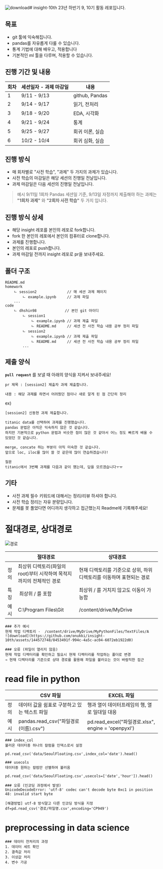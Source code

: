 ![download](https://github.com/onukki/insight-10th/assets/144572748/e7a959d3-7077-49f3-8144-12ec12849da0)# insight-10th
23년 하반기 9, 10기 활동 레포입니다.

## 목표
- git 툴에 익숙해집니다.
- pandas를 자유롭게 다룰 수 있습니다.
- 통계 기법에 대해 배우고, 적용합니다
- 기본적인 ml 툴을 다루며, 적용할 수 있습니다.

## 진행 기간 및 내용
| 회차 | 세션일자 - 과제 마감일 | 내용 |
| --- | --- | --- |
| 1 | 9/11 - 9/13 | github, Pandas |
| 2 | 9/14 - 9/17 | 읽기, 전처리 |
| 3 | 9/18 - 9/20 | EDA, 시각화 |
| 4 | 9/21 - 9/24 | 통계 |
| 5 | 9/25 - 9/27 | 회귀 이론, 실습 |
| 6 | 10/2 - 10/4 | 회귀 심화, 실습 |

## 진행 방식
- 매 회차별로 "사전 학습", "과제" 두 가지의 과제가 있습니다.
- 사전 학습의 마감일은 해당 세션의 진행일 전날입니다.
- 과제 마감일은 다음 세션의 진행일 전날입니다.

>예시
9/11일 1회차 Pandas 세션일 기준, 9/13일 자정까지 제출해야 하는 과제는 
**"1회차 과제"** 와 **"2회차 사전 학습"** 두 가지 입니다.

## 진행 방식 상세
- 해당 insight 레포를 본인의 레포로 fork합니다.
- fork 한 본인의 레포에서 본인의 컴퓨터로 clone합니다.
- 과제를 진행합니다.
- 본인의 레포로 push합니다.
- 과제 마감일 전까지 insight 레포로 pr을 보내주세요.


## 폴더 구조
```
README.md
homework
    ㄴ session2              // 매 세션 과제 페이지
        ㄴ example.ipynb     // 과제 파일
    ...
code
    ㄴ dhshin98             // 본인 git 아이디
        ㄴ session1
            ㄴ example.ipynb // 과제 제출 파일
            ㄴ README.md     // 세션 전 사전 학습 내용 공부 정리 파일
        ㄴ session2
            ㄴ example.ipynb // 과제 제출 파일
            ㄴ README.md     // 세션 전 사전 학습 내용 공부 정리 파일
        ...
```

## 제출 양식
**`pull request`** 를 보낼 때 아래의 양식을 지켜서 보내주세요!
```
pr 제목 : [session2] 제출자 과제 제출합니다.

내용 : 해당 과제를 하면서 어려웠던 점이나 새로 알게 된 점 간단히 정리
```

ex)
```
[session2] 신동현 과제 제출합니다.

titanic data를 선택하여 과제를 진행했습니다.
pandas 문법은 아직은 익숙하지 않은 것 같습니다.
하지만 기본적으로 python 문법과 비슷한 점이 많은 것 같아서 어느 정도 빠르게 배울 수 있었던 것 같습니다.

merge, concate 하는 부분이 아직 미숙한 것 같습니다.
앞으로 loc, iloc를 많이 쓸 것 같은데 많이 연습하겠습니다!

질문
titanic에서 3번째 과제를 다음과 같이 했는데, 답을 모르겠습니다ㅜㅠ
```

## 기타
- 사전 과제 필수 키워드에 대해서는 정리/리뷰 하셔야 합니다.
- 사전 학습 정리는 자유 분량입니다.
- 문제를 못 풀었다면 어디까지 생각하고 접근했는지 Readme에 기록해주세요!


# 절대경로, 상대경로
![경로](https://github.com/onukki/insight-10th/assets/144572748/0622dd94-1816-4af3-ae2f-ce30db746097)

|  | 절대경로 | 상대경로 |
| --- | --- | --- |
| 정의 | 최상위 디렉토리(파일의 root)부터 시작하여 목적지까지의 전체적인 경로 | 현재 디렉토리를 기준으로 상위, 하위 디렉토리를 이동하며 표현되는 경로 |
| 특징 |  최상위 / 를 포함 | 최상위 / 를 거치지 않고도 이동이 가능함 |
| 예시 | C:\Program Files\Git | /content/drive/MyDrive |

```
### 추가 예시
현재 작업 디렉토리 -  /content/drive/MyDrive/MyPythonFiles/TextFiles/A
![download](https://github.com/onukki/insight-10th/assets/144572748/8453491f-994c-4a5c-ac04-6072eb1922d0)

```

```
### 오류 (파일이 열리지 않음)
현재 작업 디렉터리를 확인하고 필요시 현재 디렉터리를 작업하는 폴더로 변경
→ 현재 디렉터리를 기준으로 상대 경로를 활용해 파일을 불러오는 것이 바람직한 접근
```


# read file in python
|  | CSV 파일 | EXCEL 파일 |
| --- | --- | --- |
| 정의 | 데이터 값을 쉼표로 구분하고 있는 텍스트 파일 | 행과 열이 데이터프레임의 행, 열로 일대일 대응 |
| 예시 | pandas.read_csv("파일경로(이름).csv") | pd.read_excel("파일경로.xlsx", engine = 'openpyxl') |

```
### index_col
불러온 데이터중 하나의 칼럼을 인덱스로서 설정

pd.read_csv('data/SeoulFloating.csv',index_col='date').head()
```

```
### usecols
데이터중 원하는 칼럼만 선별하여 불러옴

pd.read_csv('data/SeoulFloating.csv',usecols=['date','hour']).head()
```

```
### 오류 (인코딩 과정에서 발생)
UnicodeDecodeError: 'utf-8' codec can't decode byte 0xc1 in position 48: invalid start byte

[해결방법] utf-8 방식말고 다른 인코딩 방식을 지정
df=pd.read_csv('경로/파일명.csv',encoding='CP949')
```

# preprocessing in data science
```
### 데이터 전처리의 과정
1. 데이터 세트 확인
2. 결측값 처리
3. 이상값 처리
4. 변수 가공
```


